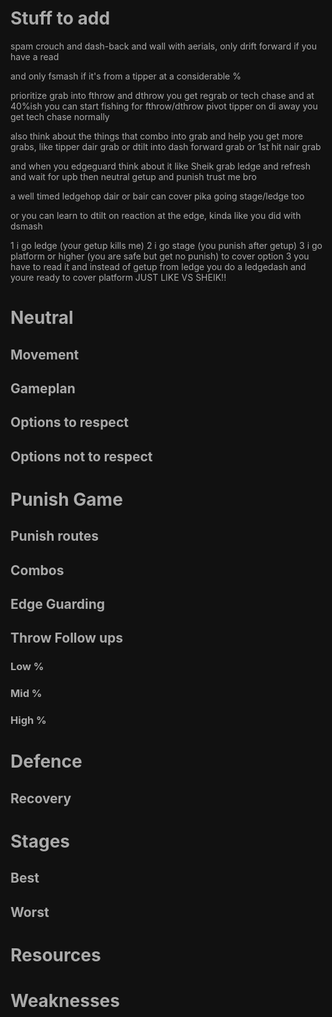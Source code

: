 # Stuff to add

spam crouch and dash-back and wall with aerials,
only drift forward if you have a read

and only fsmash if it's from a tipper at a considerable %

prioritize grab into fthrow and dthrow
you get regrab or tech chase
and at 40%ish you can start fishing for fthrow/dthrow pivot tipper
on di away you get tech chase normally

also think about the things that combo into grab and help you get more grabs, like tipper dair grab or dtilt into dash forward grab or 1st hit nair grab

and when you edgeguard think about it like Sheik
grab ledge and refresh and wait for upb
then neutral getup and punish
trust me bro

a well timed ledgehop dair or bair can cover pika going stage/ledge too

or you can learn to dtilt on reaction at the edge, kinda like you did with dsmash



1 i go ledge (your getup kills me)
2 i go stage (you punish after getup)
3 i go platform or higher (you are safe but get no punish)
to cover option 3 you have to read it and instead of getup from ledge you do a ledgedash
and youre ready to cover platform
JUST LIKE VS SHEIK!! 





# Neutral

## Movement


## Gameplan


## Options to respect

### 


## Options not to respect


# Punish Game

## Punish routes


## Combos


## Edge Guarding


## Throw Follow ups

### Low %


### Mid %


### High %



# Defence

## Recovery


# Stages

## Best

## Worst


# Resources


# Weaknesses

<style>*, body, html{
	--text-color-fg: #AAAAAA;
	--text-color-bg: #111111;
	color: var(--text-color-fg);
	background-color: var(--text-color-bg);
}</style>